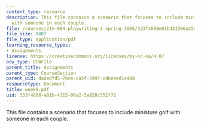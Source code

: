 ```yaml
---
content_type: resource
description: This file contains a scenario that focuses to include miniature golf
  with someone in each couple.
file: /courses/21m-604-playwriting-i-spring-2005/333f4608e81b431506a25a828c552f72_week9.pdf
file_size: 8487
file_type: application/pdf
learning_resource_types:
- Assignments
license: https://creativecommons.org/licenses/by-nc-sa/4.0/
ocw_type: OCWFile
parent_title: Assignments
parent_type: CourseSection
parent_uid: da8e0fd5-70ce-ca5f-5997-cd6e4ed1e488
resourcetype: Document
title: week9.pdf
uid: 333f4608-e81b-4315-06a2-5a828c552f72
---
```

This file contains a scenario that focuses to include miniature golf with someone in each couple.